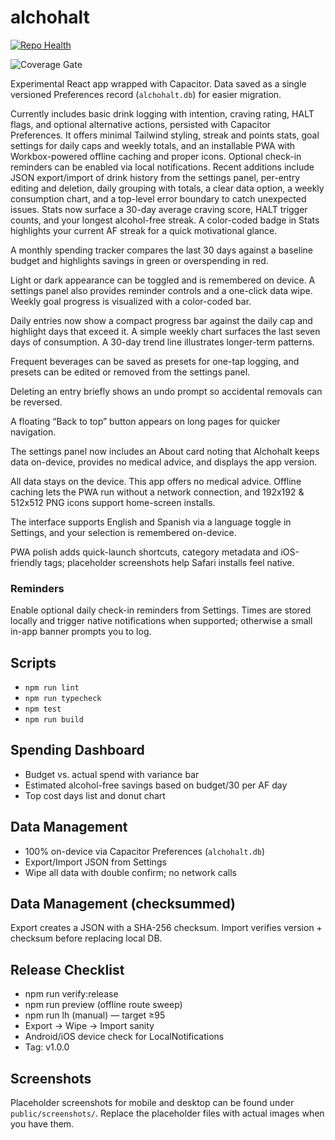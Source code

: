 # alchohalt

[![Repo Health](https://github.com/Zcg321/Alchohalt/actions/workflows/repo-health.yml/badge.svg)](../../actions/workflows/repo-health.yml)

<!-- Coverage badge - currently at 54.55% with target of 50% for production readiness -->
<img alt="Coverage Gate" src="https://img.shields.io/badge/coverage-54.55%25-success">

Experimental React app wrapped with Capacitor. Data saved as a single versioned Preferences record (`alchohalt.db`) for easier migration.

Currently includes basic drink logging with intention, craving rating, HALT flags, and optional alternative actions, persisted with Capacitor Preferences. It offers minimal Tailwind styling, streak and points stats, goal settings for daily caps and weekly totals, and an installable PWA with Workbox-powered offline caching and proper icons. Optional check-in reminders can be enabled via local notifications. Recent additions include JSON export/import of drink history from the settings panel, per-entry editing and deletion, daily grouping with totals, a clear data option, a weekly consumption chart, and a top-level error boundary to catch unexpected issues.
Stats now surface a 30-day average craving score, HALT trigger counts, and your longest alcohol-free streak.
A color-coded badge in Stats highlights your current AF streak for a quick motivational glance.

A monthly spending tracker compares the last 30 days against a baseline budget and highlights savings in green or overspending in red.

Light or dark appearance can be toggled and is remembered on device. A settings panel also provides reminder controls and a one-click data wipe. Weekly goal progress is visualized with a color-coded bar.

Daily entries now show a compact progress bar against the daily cap and highlight days that exceed it. A simple weekly chart surfaces the last seven days of consumption. A 30-day trend line illustrates longer-term patterns.

Frequent beverages can be saved as presets for one-tap logging, and presets can be edited or removed from the settings panel.

Deleting an entry briefly shows an undo prompt so accidental removals can be reversed.

A floating “Back to top” button appears on long pages for quicker navigation.

The settings panel now includes an About card noting that Alchohalt keeps data on-device, provides no medical advice, and displays the app version.

All data stays on the device. This app offers no medical advice. Offline caching lets the PWA run without a network connection, and 192x192 & 512x512 PNG icons support home-screen installs.

The interface supports English and Spanish via a language toggle in Settings,
and your selection is remembered on-device.

PWA polish adds quick-launch shortcuts, category metadata and iOS-friendly tags; placeholder screenshots help Safari installs feel native.


### Reminders
Enable optional daily check-in reminders from Settings. Times are stored locally and trigger native notifications when supported; otherwise a small in-app banner prompts you to log.

## Scripts
- `npm run lint`
- `npm run typecheck`
- `npm test`
- `npm run build`

## Spending Dashboard
- Budget vs. actual spend with variance bar
- Estimated alcohol-free savings based on budget/30 per AF day
- Top cost days list and donut chart

## Data Management
- 100% on-device via Capacitor Preferences (`alchohalt.db`)
- Export/Import JSON from Settings
- Wipe all data with double confirm; no network calls

## Data Management (checksummed)
Export creates a JSON with a SHA-256 checksum. Import verifies version + checksum before replacing local DB.

## Release Checklist
- npm run verify:release
- npm run preview (offline route sweep)
- npm run lh (manual) — target ≥95
- Export → Wipe → Import sanity
- Android/iOS device check for LocalNotifications
- Tag: v1.0.0

## Screenshots

Placeholder screenshots for mobile and desktop can be found under `public/screenshots/`. Replace the placeholder files with actual images when you have them.
